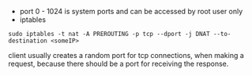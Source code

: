 
- port 0 - 1024 is system ports and can be accessed by root user only
- iptables
```shell
sudo iptables -t nat -A PREROUTING -p tcp --dport -j DNAT --to-destination <someIP>
```
client usually creates a random port for tcp connections, when making a request, because there should be a port for receiving the response.
